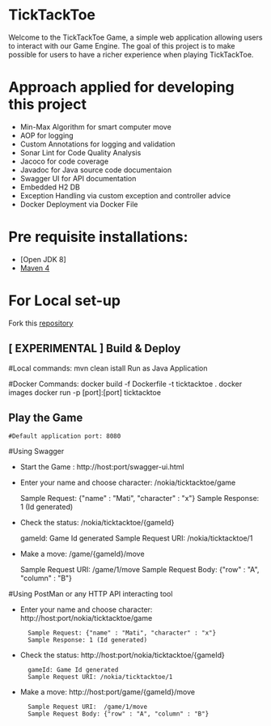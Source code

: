 # TickTackToe
Welcome to the TickTackToe Game, a simple web application allowing users to interact with our Game Engine. The goal of this project is to make possible for users to have a richer experience when playing TickTackToe.

# Approach applied for developing this project
* Min-Max Algorithm for smart computer move
* AOP for logging
* Custom Annotations for logging and validation
* Sonar Lint for Code Quality Analysis
* Jacoco for code coverage
* Javadoc for Java source code documentaion
* Swagger UI for API documentation
* Embedded H2 DB
* Exception Handling via custom exception and controller advice
* Docker Deployment via Docker File

# Pre requisite installations:
* [Open JDK 8]
* [Maven 4](https://maven.apache.org/download.cgi)

# For Local set-up
Fork this [repository](https://github.com/Khusboo295/tic-tac-toe.git)

## [ EXPERIMENTAL ] Build & Deploy

#Local commands:
		mvn clean istall
		Run as Java Application

#Docker Commands:
	docker build -f Dockerfile -t ticktacktoe .
	docker images
	docker run -p [port]:[port] ticktacktoe

## Play the Game
	#Default application port: 8080
#Using Swagger
* Start the Game : http://host:port/swagger-ui.html
* Enter your name and choose character: /nokia/ticktacktoe/game

	 Sample Request: {"name" : "Mati", "character" : "x"}
	 Sample Response: 1 (Id generated)
* Check the status: /nokia/ticktacktoe/{gameId}

	 gameId: Game Id generated
	 Sample Request URI: /nokia/ticktacktoe/1
* Make a move: /game/{gameId}/move

	 Sample Request URI:  /game/1/move
	 Sample Request Body: {"row" : "A", "column" : "B"}
	
#Using PostMan or any HTTP API interacting tool
* Enter your name and choose character: http://host:port/nokia/ticktacktoe/game

		Sample Request: {"name" : "Mati", "character" : "x"}
		Sample Response: 1 (Id generated)
* Check the status: http://host:port/nokia/ticktacktoe/{gameId}

		gameId: Game Id generated
		Sample Request URI: /nokia/ticktacktoe/1
* Make a move: http://host:port/game/{gameId}/move

		Sample Request URI:  /game/1/move
		Sample Request Body: {"row" : "A", "column" : "B"}


 


